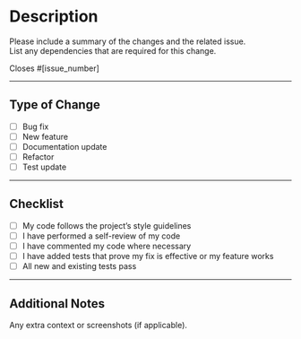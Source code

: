 # Description

Please include a summary of the changes and the related issue.  
List any dependencies that are required for this change.

Closes #[issue_number]

---

## Type of Change

- [ ] Bug fix
- [ ] New feature
- [ ] Documentation update
- [ ] Refactor
- [ ] Test update

---

## Checklist

- [ ] My code follows the project’s style guidelines
- [ ] I have performed a self-review of my code
- [ ] I have commented my code where necessary
- [ ] I have added tests that prove my fix is effective or my feature works
- [ ] All new and existing tests pass

---

## Additional Notes

Any extra context or screenshots (if applicable).
